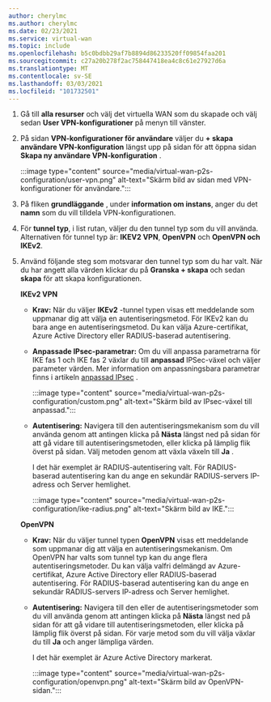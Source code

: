 ```yaml
---
author: cherylmc
ms.author: cherylmc
ms.date: 02/23/2021
ms.service: virtual-wan
ms.topic: include
ms.openlocfilehash: b5c0bdbb29af7b8894d86233520ff09854faa201
ms.sourcegitcommit: c27a20b278f2ac758447418ea4c8c61e27927d6a
ms.translationtype: MT
ms.contentlocale: sv-SE
ms.lasthandoff: 03/03/2021
ms.locfileid: "101732501"
---
```

1. Gå till **alla resurser** och välj det virtuella WAN som du skapade och välj sedan **User VPN-konfigurationer** på menyn till vänster.
1. På sidan **VPN-konfigurationer för användare** väljer du **+ skapa användare VPN-konfiguration** längst upp på sidan för att öppna sidan **Skapa ny användare VPN-konfiguration** .

   :::image type="content" source="media/virtual-wan-p2s-configuration/user-vpn.png" alt-text="Skärm bild av sidan med VPN-konfigurationer för användare.":::

1. På fliken **grundläggande** , under **information om instans**, anger du det **namn** som du vill tilldela VPN-konfigurationen.
1. För **tunnel typ**, i list rutan, väljer du den tunnel typ som du vill använda. Alternativen för tunnel typ är: **IKEV2 VPN**, **OpenVPN** och **OpenVPN och IKEv2**.
1. Använd följande steg som motsvarar den tunnel typ som du har valt. När du har angett alla värden klickar du på **Granska + skapa** och sedan **skapa** för att skapa konfigurationen.

   **IKEv2 VPN**

   * **Krav:** När du väljer **IKEv2** -tunnel typen visas ett meddelande som uppmanar dig att välja en autentiseringsmetod. För IKEv2 kan du bara ange en autentiseringsmetod. Du kan välja Azure-certifikat, Azure Active Directory eller RADIUS-baserad autentisering.
 
   * **Anpassade IPsec-parametrar:** Om du vill anpassa parametrarna för IKE fas 1 och IKE fas 2 växlar du till **anpassad** IPSec-växel och väljer parameter värden. Mer information om anpassningsbara parametrar finns i artikeln [anpassad IPsec](../articles/virtual-wan/point-to-site-ipsec.md) .

     :::image type="content" source="media/virtual-wan-p2s-configuration/custom.png" alt-text="Skärm bild av IPsec-växel till anpassad.":::

   * **Autentisering:** Navigera till den autentiseringsmekanism som du vill använda genom att antingen klicka på **Nästa** längst ned på sidan för att gå vidare till autentiseringsmetoden, eller klicka på lämplig flik överst på sidan. Välj metoden genom att växla växeln till **Ja** .

     I det här exemplet är RADIUS-autentisering valt. För RADIUS-baserad autentisering kan du ange en sekundär RADIUS-servers IP-adress och Server hemlighet.

     :::image type="content" source="media/virtual-wan-p2s-configuration/ike-radius.png" alt-text="Skärm bild av IKE.":::

   **OpenVPN**

   * **Krav:** När du väljer tunnel typen **OpenVPN** visas ett meddelande som uppmanar dig att välja en autentiseringsmekanism. Om OpenVPN har valts som tunnel typ kan du ange flera autentiseringsmetoder. Du kan välja valfri delmängd av Azure-certifikat, Azure Active Directory eller RADIUS-baserad autentisering. För RADIUS-baserad autentisering kan du ange en sekundär RADIUS-servers IP-adress och Server hemlighet.

   * **Autentisering:** Navigera till den eller de autentiseringsmetoder som du vill använda genom att antingen klicka på **Nästa** längst ned på sidan för att gå vidare till autentiseringsmetoden, eller klicka på lämplig flik överst på sidan.
   För varje metod som du vill välja växlar du till **Ja** och anger lämpliga värden.

     I det här exemplet är Azure Active Directory markerat.

     :::image type="content" source="media/virtual-wan-p2s-configuration/openvpn.png" alt-text="Skärm bild av OpenVPN-sidan.":::
